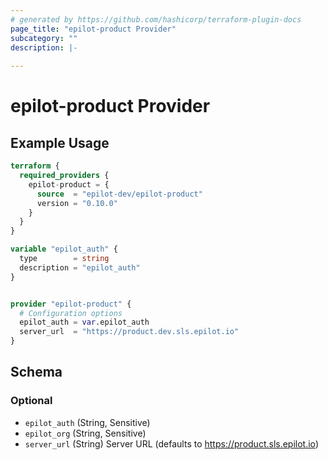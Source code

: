```yaml
---
# generated by https://github.com/hashicorp/terraform-plugin-docs
page_title: "epilot-product Provider"
subcategory: ""
description: |-
  
---
```


# epilot-product Provider



## Example Usage

```terraform
terraform {
  required_providers {
    epilot-product = {
      source  = "epilot-dev/epilot-product"
      version = "0.10.0"
    }
  }
}

variable "epilot_auth" {
  type        = string
  description = "epilot_auth"
}


provider "epilot-product" {
  # Configuration options
  epilot_auth = var.epilot_auth
  server_url  = "https://product.dev.sls.epilot.io"
}
```

<!-- schema generated by tfplugindocs -->
## Schema

### Optional

- `epilot_auth` (String, Sensitive)
- `epilot_org` (String, Sensitive)
- `server_url` (String) Server URL (defaults to https://product.sls.epilot.io)
